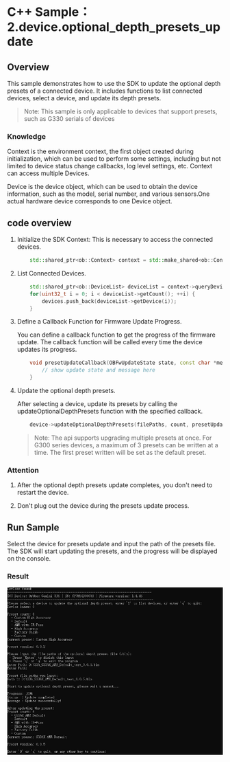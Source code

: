 # C++ Sample：2.device.optional_depth_presets_update

## Overview

This sample demonstrates how to use the SDK to update the optional depth presets of a connected device. It includes functions to list connected devices, select a device, and update its depth presets.

> Note: This sample is only applicable to devices that support presets, such as G330 serials of devices

### Knowledge

Context is the environment context, the first object created during initialization, which can be used to perform some settings, including but not limited to device status change callbacks, log level settings, etc. Context can access multiple Devices.

Device is the device object, which can be used to obtain the device information, such as the model, serial number, and various sensors.One actual hardware device corresponds to one Device object.

## code overview

1. Initialize the SDK Context: This is necessary to access the connected devices.

    ```c++
        std::shared_ptr<ob::Context> context = std::make_shared<ob::Context>();
    ```
2. List Connected Devices.

    ```c++
        std::shared_ptr<ob::DeviceList> deviceList = context->queryDeviceList();
        for(uint32_t i = 0; i < deviceList->getCount(); ++i) {
            devices.push_back(deviceList->getDevice(i));
        }
    ```
3. Define a Callback Function for Firmware Update Progress.

    You can define a callback function to get the progress of the firmware update. The callback function will be called every time the device updates its progress.

    ```c++
        void presetUpdateCallback(OBFwUpdateState state, const char *message, uint8_t percent) {
            // show update state and message here
        }
    ```

4. Update the optional depth presets.

    After selecting a device, update its presets by calling the updateOptionalDepthPresets function with the specified callback.

    ```c++
        device->updateOptionalDepthPresets(filePaths, count, presetUpdateCallback);
    ```
    > Note: The api supports upgrading multiple presets at once. For G300 series devices, a maximum of 3 presets can be written at a time. The first preset written will be set as the default preset.

### Attention

1. After the optional depth presets update completes, you don't need to restart the device.

2. Don't plug out the device during the presets update process.



## Run Sample

Select the device for presets update and input the path of the presets file. The SDK will start updating the presets, and the progress will be displayed on the console.

### Result

![image](../../docs/resource/device_optional_depth_presets_update.jpg)
